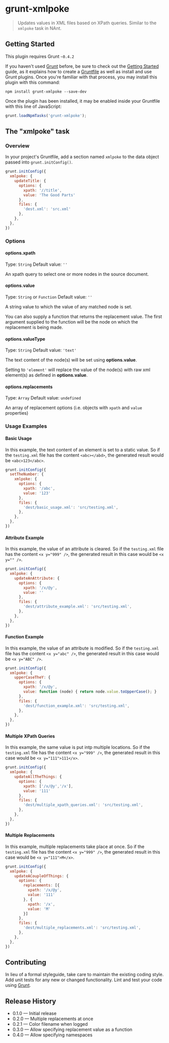 # grunt-xmlpoke

> Updates values in XML files based on XPath queries.  Similar to the `xmlpoke` task in NAnt.

## Getting Started
This plugin requires Grunt `~0.4.2`

If you haven't used [Grunt](http://gruntjs.com/) before, be sure to check out the [Getting Started](http://gruntjs.com/getting-started) guide, as it explains how to create a [Gruntfile](http://gruntjs.com/sample-gruntfile) as well as install and use Grunt plugins. Once you're familiar with that process, you may install this plugin with this command:

```shell
npm install grunt-xmlpoke --save-dev
```

Once the plugin has been installed, it may be enabled inside your Gruntfile with this line of JavaScript:

```js
grunt.loadNpmTasks('grunt-xmlpoke');
```

## The "xmlpoke" task

### Overview
In your project's Gruntfile, add a section named `xmlpoke` to the data object passed into `grunt.initConfig()`.

```js
grunt.initConfig({
  xmlpoke: {
    updateTitle: {
      options: {
        xpath: '//title',
        value: 'The Good Parts'
      },
      files: {
        'dest.xml': 'src.xml'
      },
    },
  },
})
```

### Options

#### options.xpath
Type: `String`
Default value: `''`

An xpath query to select one or more nodes in the source document.

#### options.value
Type: `String` or `Function`
Default value: `''`

A string value to which the value of any matched node is set.

You can also supply a function that returns the replacement value.  The first
argument supplied to the function will be the node on which the replacement is 
being made.

#### options.valueType
Type: `String`
Default value: `'text'`

The text content of the node(s) will be set using **options.value**.

Setting to `'element'` will replace the value of the node(s) with raw xml element(s) as defined in **options.value**.

#### options.replacements
Type: `Array`
Default value: `undefined`

An array of replacement options (i.e. objects with `xpath` and `value` properties)

### Usage Examples

#### Basic Usage
In this example, the text content of an element is set to a static value. So if the `testing.xml` file has the content `<abc></abd>`, the generated result would be `<abc>123</abc>`.

```js
grunt.initConfig({
  setTheNumber: {
    xmlpoke: {
      options: {
        xpath: '/abc',
        value: '123'
      },
      files: {
        'dest/basic_usage.xml': 'src/testing.xml',
      },
    },
  },
})
```

#### Attribute Example
In this example, the value of an attribute is cleared. So if the `testing.xml` file has the content `<x y="999" />`, the generated result in this case would be `<x y="" />`.

```js
grunt.initConfig({
  xmlpoke: {
    updateAnAttribute: {
      options: {
        xpath: '/x/@y',
        value: ''
      },
      files: {
        'dest/attribute_example.xml': 'src/testing.xml',
      },
    },
  },
})
```

#### Function Example
In this example, the value of an attribute is modified. So if the `testing.xml` file has the content `<x y="abc" />`, the generated result in this case would be `<x y="ABC" />`.

```js
grunt.initConfig({
  xmlpoke: {
    upperCaseTheY: {
      options: {
        xpath: '/x/@y',
        value: function (node) { return node.value.toUpperCase(); }
      },
      files: {
        'dest/function_example.xml': 'src/testing.xml',
      },
    },
  },
})
```

#### Multiple XPath Queries
In this example, the same value is put intp multiple locations. So if the `testing.xml` file has the content `<x y="999" />`, the generated result in this case would be `<x y="111">111</x>`.

```js
grunt.initConfig({
  xmlpoke: {
    updateAllTheThings: {
      options: {
        xpath: ['/x/@y','/x'],
        value: '111'
      },
      files: {
        'dest/multiple_xpath_queries.xml': 'src/testing.xml',
      },
    },
  },
})
```

#### Multiple Replacements
In this example, multiple replacements take place at once. So if the `testing.xml` file has the content `<x y="999" />`, the generated result in this case would be `<x y="111">M</x>`.

```js
grunt.initConfig({
  xmlpoke: {
    updateACoupleOfThings: {
      options: {
        replacements: [{
          xpath: '/x/@y',
          value: '111'
        }, {
          xpath: '/x',
          value: 'M'
        }]
      },
      files: {
        'dest/multiple_replacements.xml': 'src/testing.xml',
      },
    },
  },
})
```

## Contributing
In lieu of a formal styleguide, take care to maintain the existing coding style. Add unit tests for any new or changed functionality. Lint and test your code using [Grunt](http://gruntjs.com/).

## Release History
 - 0.1.0 &mdash; Initial release
 - 0.2.0 &mdash; Multiple replacements at once
 - 0.2.1 &mdash; Color filename when logged
 - 0.3.0 &mdash; Allow specifying replacement value as a function
 - 0.4.0 &mdash; Allow specifying namespaces
